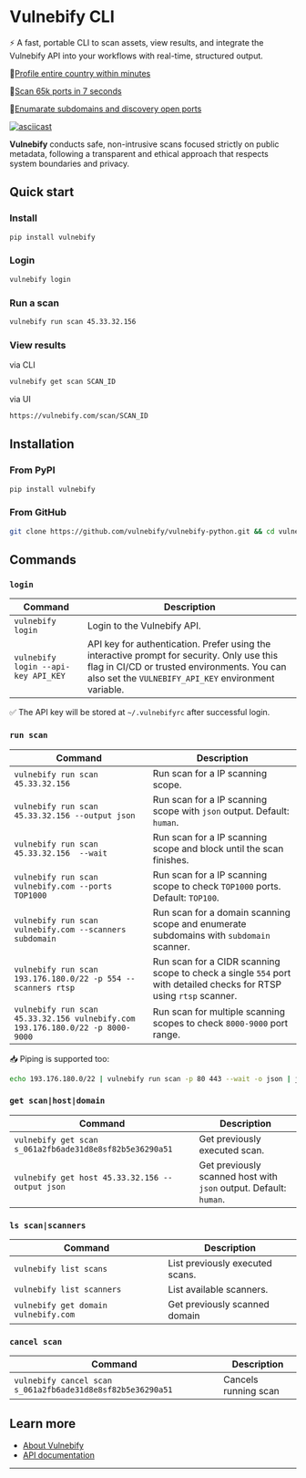 # Vulnebify CLI

⚡️ A fast, portable CLI to scan assets, view results, and integrate the Vulnebify API into your workflows with real-time, structured output.

🔹[Profile entire country within minutes](https://asciinema.org/a/727291)

🔹[Scan 65k ports in 7 seconds](https://asciinema.org/a/727292)

🔹[Enumarate subdomains and discovery open ports](https://asciinema.org/a/727289)

[![asciicast](https://asciinema.org/a/727288.svg)](https://asciinema.org/a/727288)

**Vulnebify** conducts safe, non-intrusive scans focused strictly on public metadata, following a transparent and ethical approach that respects system boundaries and privacy.

## Quick start

### Install

```bash
pip install vulnebify
```

### Login

```bash
vulnebify login
```

### Run a scan
```bash
vulnebify run scan 45.33.32.156
```

### View results

via CLI
```bash
vulnebify get scan SCAN_ID
```

via UI
```bash
https://vulnebify.com/scan/SCAN_ID
```

## Installation

### From PyPI

```bash
pip install vulnebify
```

### From GitHub

```bash
git clone https://github.com/vulnebify/vulnebify-python.git && cd vulnebify-python && python3 -m venv .venv && source .venv/bin/activate && pip install .
```

## Commands

### `login`

| Command                             | Description                                                                                                                                                                                     |
| ----------------------------------- | ----------------------------------------------------------------------------------------------------------------------------------------------------------------------------------------------- |
| `vulnebify login`                   | Login to the Vulnebify API.                                                                                                                                                                               |
| `vulnebify login --api-key API_KEY` | API key for authentication. Prefer using the interactive prompt for security. Only use this flag in CI/CD or trusted environments. You can also set the `VULNEBIFY_API_KEY` environment variable. |

✅ The API key will be stored at `~/.vulnebifyrc` after successful login.

### `run scan`

| Command                                                                       | Description                                                                                                         |
| ----------------------------------------------------------------------------- | ------------------------------------------------------------------------------------------------------------------- |
| `vulnebify run scan 45.33.32.156`                                             | Run scan for a IP scanning scope.                                                                                   |
| `vulnebify run scan 45.33.32.156 --output json`                               | Run scan for a IP scanning scope with `json` output. Default: `human`.                                              |
| `vulnebify run scan 45.33.32.156  --wait`                                     | Run scan for a IP scanning scope and block until the scan finishes.                                                 |
| `vulnebify run scan vulnebify.com --ports TOP1000`                            | Run scan for a IP scanning scope to check `TOP1000` ports. Default: `TOP100`.                                       |
| `vulnebify run scan vulnebify.com --scanners subdomain`                       | Run scan for a domain scanning scope and enumerate subdomains with `subdomain` scanner.                             |
| `vulnebify run scan 193.176.180.0/22 -p 554 --scanners rtsp`                  | Run scan for a CIDR scanning scope to check a single `554` port with detailed checks for RTSP using `rtsp` scanner. |
| `vulnebify run scan 45.33.32.156 vulnebify.com 193.176.180.0/22 -p 8000-9000` | Run scan for multiple scanning scopes to check `8000-9000` port range.                                              |

📥 Piping is supported too:
```bash
echo 193.176.180.0/22 | vulnebify run scan -p 80 443 --wait -o json | jq .hosts[]
```

### `get scan|host|domain`

| Command                                                 | Description                                                       |
| ------------------------------------------------------- | ----------------------------------------------------------------- |
| `vulnebify get scan s_061a2fb6ade31d8e8sf82b5e36290a51` | Get previously executed scan.                                     |
| `vulnebify get host 45.33.32.156 --output json`         | Get previously scanned host with `json` output. Default: `human`. |

### `ls scan|scanners`

| Command                              | Description                     |
| ------------------------------------ | ------------------------------- |
| `vulnebify list scans`               | List previously executed scans. |
| `vulnebify list scanners`            | List available scanners.        |
| `vulnebify get domain vulnebify.com` | Get previously scanned domain   |

### `cancel scan`

| Command                                                    | Description          |
| ---------------------------------------------------------- | -------------------- |
| `vulnebify cancel scan s_061a2fb6ade31d8e8sf82b5e36290a51` | Cancels running scan |

## Learn more

- [About Vulnebify](https://about.vulnebify.com)
- [API documentation](https://docs.vulnebify.com)

---

